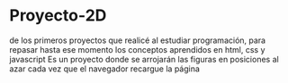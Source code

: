 # Proyecto-2D
de los primeros proyectos que realicé al estudiar programación, para repasar hasta ese momento los conceptos aprendidos en html, css y javascript
Es un proyecto donde se arrojarán las figuras en posiciones al azar cada vez que el navegador recargue la página
